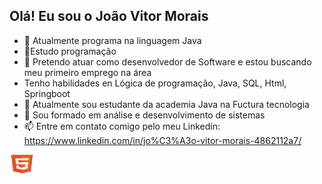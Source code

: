 ## Olá! Eu sou o João Vitor Morais

- 🔭 Atualmente programa na linguagem Java
- 🌱Estudo programação
- 👯 Pretendo atuar como desenvolvedor de Software e estou buscando meu primeiro emprego na área
- Tenho habilidades en Lógica de programação, Java, SQL, Html, Springboot
- 🤔 Atualmente sou estudante da academia Java na Fuctura tecnologia
- 💬 Sou formado em análise e desenvolvimento de sistemas
- 📫 Entre em contato comigo pelo meu Linkedin: https://www.linkedin.com/in/jo%C3%A3o-vitor-morais-4862112a7/

 <img align="center" alt="Rafa-HTML" height="30" width="40" src="https://raw.githubusercontent.com/devicons/devicon/master/icons/html5/html5-original.svg">

